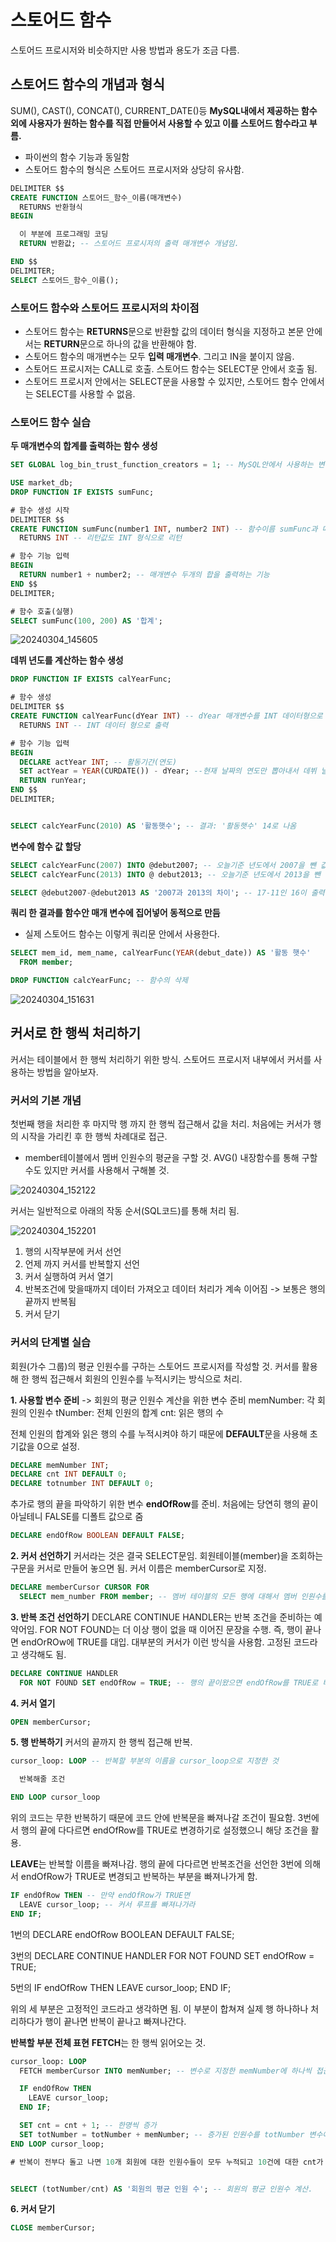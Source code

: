# 스토어드 함수
스토어드 프로시저와 비슷하지만 사용 방법과 용도가 조금 다름.

## 스토어드 함수의 개념과 형식
SUM(), CAST(), CONCAT(), CURRENT_DATE()등 **MySQL내에서 제공하는 함수 외에 사용자가 원하는 함수를 직접 만들어서 사용할 수 있고 이를 스토어드 함수라고 부름.**
- 파이썬의 함수 기능과 동일함
- 스토어드 함수의 형식은 스토어드 프로시저와 상당히 유사함.

```sql
DELIMITER $$
CREATE FUNCTION 스토어드_함수_이름(매개변수)
  RETURNS 반환형식
BEGIN

  이 부분에 프로그래밍 코딩
  RETURN 반환값; -- 스토어드 프로시저의 출력 매개변수 개념임.

END $$
DELIMITER;
SELECT 스토어드_함수_이름();
```



### 스토어드 함수와 스토어드 프로시저의 차이점
- 스토어드 함수는 **RETURNS**문으로 반환할 값의 데이터 형식을 지정하고 본문 안에서는 **RETURN**문으로 하나의 값을 반환해야 함.
- 스토어드 함수의 매개변수는 모두 **입력 매개변수**. 그리고 IN을 붙이지 않음.
- 스토어드 프로시저는 CALL로 호출. 스토어드 함수는 SELECT문 안에서 호출 됨.
- 스토어드 프로시저 안에서는 SELECT문을 사용할 수 있지만, 스토어드 함수 안에서는 SELECT를 사용할 수 없음.



### 스토어드 함수 실습

**두 매개변수의 합계를 출력하는 함수 생성**
```sql
SET GLOBAL log_bin_trust_function_creators = 1; -- MySQL안에서 사용하는 변수인데 형식적으로 늘 써준다고 생각하면 됨. 한번만 세팅하면 계속 설정이 유지 되어 다음부턴 안해도 됨. 

USE market_db;
DROP FUNCTION IF EXISTS sumFunc;

# 함수 생성 시작
DELIMITER $$
CREATE FUNCTION sumFunc(number1 INT, number2 INT) -- 함수이름 sumFunc과 매개변수 number1 INT, number2 INT로 생성
  RETURNS INT -- 리턴값도 INT 형식으로 리턴

# 함수 기능 입력
BEGIN
  RETURN number1 + number2; -- 매개변수 두개의 합을 출력하는 기능
END $$
DELIMITER;

# 함수 호출(실행)
SELECT sumFunc(100, 200) AS '합계';
```
![20240304_145605](https://github.com/junhosong0/MySQL/assets/117610783/fd595f1c-87ca-4d00-8087-2a7506eebf8b)



**데뷔 년도를 계산하는 함수 생성**
```sql
DROP FUNCTION IF EXISTS calYearFunc;

# 함수 생성
DELIMITER $$
CREATE FUNCTION calYearFunc(dYear INT) -- dYear 매개변수를 INT 데이터형으로 받음
  RETURNS INT -- INT 데이터 형으로 출력

# 함수 기능 입력
BEGIN
  DECLARE actYear INT; -- 활동기간(연도)
  SET actYear = YEAR(CURDATE()) - dYear; --현재 날짜의 연도만 뽑아내서 데뷔 날짜와 차이를 구함 (actYear = 활동 기간이 몇년인지)
  RETURN runYear;
END $$
DELIMITER;


SELECT calcYearFunc(2010) AS '활동햇수'; -- 결과: '활동햇수' 14로 나옴
```


**변수에 함수 값 할당**
```sql
SELECT calcYearFunc(2007) INTO @debut2007; -- 오늘기준 년도에서 2007을 뺀 값인 17이 @debut2007 변수에 할당 됨
SELECT calcYearFunc(2013) INTO @ debut2013; -- 오늘기준 년도에서 2013을 뺀 값인 11이 @debut2013 변수에 할당 됨

SELECT @debut2007-@debut2013 AS '2007과 2013의 차이'; -- 17-11인 16이 출력 됨
```


**쿼리 한 결과를 함수안 매개 변수에 집어넣어 동적으로 만듬**
- 실제 스토어드 함수는 이렇게 쿼리문 안에서 사용한다.
```sql
SELECT mem_id, mem_name, calYearFunc(YEAR(debut_date)) AS '활동 햇수'
  FROM member;

DROP FUNCTION calcYearFunc; -- 함수의 삭제
```
![20240304_151631](https://github.com/junhosong0/MySQL/assets/117610783/2a4b9b4f-1c6b-47a8-b8ac-6f648570d662)



## 커서로 한 행씩 처리하기
커서는 테이블에서 한 행씩 처리하기 위한 방식. 스토어드 프로시저 내부에서 커서를 사용하는 방법을 알아보자.


### 커서의 기본 개념
첫번째 행을 처리한 후 마지막 행 까지 한 행씩 접근해서 값을 처리. 처음에는 커서가 행의 시작을 가리킨 후 한 행씩 차례대로 접근.
- member테이블에서 멤버 인원수의 평균을 구할 것. AVG() 내장함수를 통해 구할수도 있지만 커서를 사용해서 구해볼 것.

![20240304_152122](https://github.com/junhosong0/MySQL/assets/117610783/553de674-ec2f-4a82-96d7-530c69364efc)

커서는 일반적으로 아래의 작동 순서(SQL코드)를 통해 처리 됨.

![20240304_152201](https://github.com/junhosong0/MySQL/assets/117610783/e96300c3-a45e-4c2f-8cd8-fb592e58b63c)

1. 행의 시작부분에 커서 선언
2. 언제 까지 커서를 반복할지 선언
3. 커서 실행하여 커서 열기
4. 반복조건에 맞을때까지 데이터 가져오고 데이터 처리가 계속 이어짐 -> 보통은 행의 끝까지 반복됨
5. 커서 닫기


### 커서의 단계별 실습
회원(가수 그룹)의 평균 인원수를 구하는 스토어드 프로시저를 작성할 것. 커서를 활용해 한 행씩 접근해서 회원의 인원수를 누적시키는 방식으로 처리.

**1. 사용할 변수 준비** -> 회원의 평균 인원수 계산을 위한 변수 준비
memNumber: 각 회원의 인원수
tNumber: 전체 인원의 합계
cnt: 읽은 행의 수

전체 인원의 합계와 읽은 행의 수를 누적시켜야 하기 때문에 **DEFAULT**문을 사용해 초기값을 0으로 설정.
```sql
DECLARE memNumber INT;
DECLARE cnt INT DEFAULT 0;
DECLARE totnumber INT DEFAULT 0;
```


추가로 행의 끝을 파악하기 위한 변수 **endOfRow**를 준비. 처음에는 당연히 행의 끝이 아닐테니 FALSE를 디폴트 값으로 줌
```sql
DECLARE endOfRow BOOLEAN DEFAULT FALSE;
```


**2. 커서 선언하기**
커서라는 것은 결국 SELECT문임. 회원테이블(member)을 조회하는 구문을 커서로 만들어 놓으면 됨. 커서 이름은 memberCursor로 지정.
```sql
DECLARE memberCursor CURSOR FOR
  SELECT mem_number FROM member; -- 멤버 테이블의 모든 행에 대해서 멤버 인원수를 SELECT
```


**3. 반복 조건 선언하기**
DECLARE CONTINUE HANDLER는 반복 조건을 준비하는 예약어임. FOR NOT FOUND는 더 이상 행이 없을 때 이어진 문장을 수행. 즉, 행이 끝나면 endOrROw에 TRUE를 대입. 대부분의 커서가 이런 방식을 사용함. 고정된 코드라고 생각해도 됨.
```sql
DECLARE CONTINUE HANDLER
  FOR NOT FOUND SET endOfRow = TRUE; -- 행의 끝이왔으면 endOfRow를 TRUE로 바꿔라
```


**4. 커서 열기**
```sql
OPEN memberCursor;
```

**5. 행 반복하기**
커서의 끝까지 한 행씩 접근해 반복. 
```sql
cursor_loop: LOOP -- 반복할 부분의 이름을 cursor_loop으로 지정한 것

  반복해줄 조건

END LOOP cursor_loop
```
위의 코드는 무한 반복하기 때문에 코드 안에 반복문을 빠져나갈 조건이 필요함. 3번에서 행의 끝에 다다르면 endOfRow를 TRUE로 변경하기로 설정했으니 해당 조건을 활용.

**LEAVE**는 반복할 이름을 빠져나감. 행의 끝에 다다르면 반복조건을 선언한 3번에 의해서 endOfRow가 TRUE로 변경되고 반복하는 부분을 빠져나가게 함.
```sql
IF endOfRow THEN -- 만약 endOfRow가 TRUE면
  LEAVE cursor_loop; -- 커서 루프를 빠져나가라
END IF;
```

1번의 DECLARE endOfRow BOOLEAN DEFAULT FALSE;

3번의 DECLARE CONTINUE HANDLER 
          FOR NOT FOUND SET endOfRow = TRUE;

5번의 IF endOfRow THEN 
          LEAVE cursor_loop; 
      END IF;

위의 세 부분은 고정적인 코드라고 생각하면 됨. 이 부분이 합쳐져 실제 행 하나하나 처리하다가 행이 끝나면 반복이 끝나고 빠져나간다.



**반복할 부분 전체 표현**
**FETCH**는 한 행씩 읽어오는 것. 

```sql
cursor_loop: LOOP
  FETCH memberCursor INTO memNumber; -- 변수로 지정한 memNumber에 하나씩 접근.

  IF endOfRow THEN
    LEAVE cursor_loop;
  END IF;

  SET cnt = cnt + 1; -- 한명씩 증가
  SET totNumber = totNumber + memNumber; -- 증가된 인원수를 totNumber 변수에 합침. 루프가 끝날때 까지 반
END LOOP cursor_loop;

# 반복이 전부다 돌고 나면 10개 회원에 대한 인원수들이 모두 누적되고 10건에 대한 cnt가 진행 됨.


SELECT (totNumber/cnt) AS '회원의 평균 인원 수'; -- 회원의 평균 인원수 계산.
```

**6. 커서 닫기**
```sql
CLOSE memberCursor;
```

